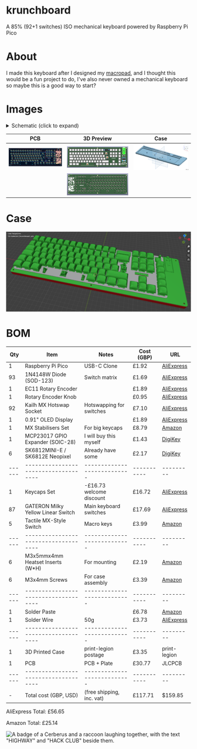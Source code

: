# krunchboard
A 85% (92+1 switches) ISO mechanical keyboard powered by Raspberry Pi Pico

# About
I made this keyboard after I designed my [macropad](https://github.com/RadioactivePotato/krunchpad), and I thought this would be a fun project to do, I've also never owned a mechanical keyboard so maybe this is a good way to start?

# Images

<details>
<summary>Schematic (click to expand)</summary>

| Schematic |
|-----------|
| ![Schematic](https://raw.githubusercontent.com/RadioactivePotato/krunchboard/refs/heads/main/assets/schematic.png) |

</details>

| PCB | 3D Preview | Case |
|-----|------------|------|
| ![PCB](https://raw.githubusercontent.com/RadioactivePotato/krunchboard/refs/heads/main/assets/pcb.png) | ![3D-Front](https://raw.githubusercontent.com/RadioactivePotato/krunchboard/refs/heads/main/assets/3dfront.png) | ![Baseplate](https://raw.githubusercontent.com/RadioactivePotato/krunchboard/refs/heads/main/assets/cad-v1.png) |
| | ![3D-Back](https://raw.githubusercontent.com/RadioactivePotato/krunchboard/refs/heads/main/assets/3dback.png) | |

# Case

 ![](https://raw.githubusercontent.com/RadioactivePotato/krunchboard/refs/heads/main/assets/case.png)

# BOM
| Qty  | Item                               | Notes                     | Cost (GBP)| URL     |
|------|------------------------------------|---------------------------|-----------|---------|
| 1    | Raspberry Pi Pico                  | USB-C Clone           | £1.92     | [AliExpress](https://www.aliexpress.com/item/1005006067365069.html) |
| 93   | 1N4148W Diode (SOD-123)            | Switch matrix             | £1.69     | [AliExpress](https://www.aliexpress.com/item/1005009063199018.html) |
| 1    | EC11 Rotary Encoder                |                           | £1.89     | [AliExpress](https://www.aliexpress.com/item/1005008413622715.html) |
| 1    | Rotary Encoder Knob                |                           | £0.95     | [AliExpress](https://www.aliexpress.com/item/1005008413622715.html) |
| 92   | Kailh MX Hotswap Socket            | Hotswapping for switches  | £7.10     | [AliExpress](https://www.aliexpress.com/item/1005004290562374.html) |
| 1    | 0.91" OLED Display                 |                           | £1.89     | [AliExpress](https://www.aliexpress.com/item/1005008640132638.html) |
| 1    | MX Stabilisers Set                 | For big keycaps           | £8.79     | [Amazon](https://www.amazon.co.uk/dp/B0C61DXN18) |
| 1    | MCP23017 GPIO Expander (SOIC-28)   | I will buy this myself    | £1.43     | [DigiKey](https://www.digikey.co.uk/en/products/detail/microchip-technology/MCP23017-E-SO/894271) |
| 6    | SK6812MINI-E / SK6812E Neopixel    | Already have some         | £2.17     | [DigiKey](https://www.digikey.co.uk/en/products/detail/adafruit-industries-llc/4960/14302512)
|------|------------------------------------|---------------------------|-----------|---------|
| 1    | Keycaps Set                        | -£16.73 welcome discount  | £16.72    | [AliExpress](https://www.aliexpress.com/item/1005007320960510.html) |
| 87   | GATERON Milky Yellow Linear Switch | Main keyboard switches    | £17.69    | [AliExpress](https://www.aliexpress.com/item/1005006425450443.html) |
| 5    | Tactile MX-Style Switch            | Macro keys                | £3.99     | [Amazon](https://www.amazon.co.uk/dp/B0DSJ21RDS) |
|------|------------------------------------|---------------------------|-----------|---------|
| 6    | M3x5mmx4mm Heatset Inserts (W*H)   | For mounting              | £2.19     | [Amazon](https://www.amazon.co.uk/dp/B0D1WVNW3G) |
| 6    | M3x4mm Screws                      | For case assembly         | £3.39     | [Amazon](https://www.amazon.co.uk/dp/B0DRGVKT3R) |
|------|------------------------------------|---------------------------|-----------|---------|
| 1    | Solder Paste                       |                           | £6.78     | [Amazon](https://www.amazon.co.uk/dp/B0DJX4D5BK) |
| 1    | Solder Wire                        | 50g                       | £3.73     | [AliExpress](https://www.aliexpress.com/item/1005008053204920.html) |
|------|------------------------------------|---------------------------|-----------|---------|
| 1    | 3D Printed Case                    | print-legion postage      | £3.35     | print-legion |
| 1    | PCB                                | PCB + Plate               | £30.77    | JLCPCB  |
|------|------------------------------------|---------------------------|-----------|---------|
| -    | Total cost (GBP, USD)              | (free shipping, inc. vat) | £117.71   | $159.85 |

AliExpress Total: £56.65

Amazon Total: £25.14

![A badge of a Cerberus and a raccoon laughing together, with the text "HIGHWAY" and "HACK CLUB" beside them.](https://hc-cdn.hel1.your-objectstorage.com/s/v3/0bbcca68ffa3845300bb76940f8ad91fd53d2d68_06-30-2025-1618.png)
